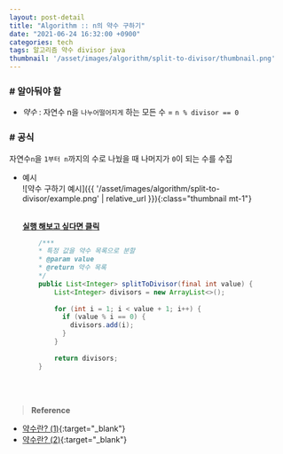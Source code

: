```yaml
---
layout: post-detail
title: "Algorithm :: n의 약수 구하기"
date: "2021-06-24 16:32:00 +0900"
categories: tech
tags: 알고리즘 약수 divisor java 
thumbnail: '/asset/images/algorithm/split-to-divisor/thumbnail.png'
---
```


### # 알아둬야 할
- *약수* : 자연수 n을 `나누어떨어지게` 하는 모든 수 = `n % divisor == 0`

### # 공식
자연수`n`을 `1부터 n`까지의 수로 나눴을 때 나머지가 `0`이 되는 수를 수집       

- 예시   
    ![약수 구하기 예시]({{ '/asset/images/algorithm/split-to-divisor/example.png' | relative_url }}){:class="thumbnail mt-1"}

    <br/>
    <a href="https://ideone.com/8fpcLO" target="_blank">
        <strong><i class="fas fa-play-circle"></i> 실행 해보고 싶다면 클릭</strong>
    </a>
    
    ```java
        /***
        * 특정 값을 약수 목록으로 분할
        * @param value
        * @return 약수 목록
        */
        public List<Integer> splitToDivisor(final int value) {
            List<Integer> divisors = new ArrayList<>();
            
            for (int i = 1; i < value + 1; i++) {
              if (value % i == 0) {
                divisors.add(i);
              }
            }
            
            return divisors;
        }
    ``` 
<br/>
<br/>

> **Reference**
- [약수란? (1)](https://ko.wikipedia.org/wiki/%EC%95%BD%EC%88%98){:target="_blank"}
- [약수란? (2)](https://www.scienceall.com/%EC%95%BD%EC%88%98divisor/){:target="_blank"}
